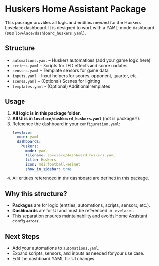 # Huskers Home Assistant Package

This package provides all logic and entities needed for the Huskers Lovelace dashboard. It is designed to work with a YAML-mode dashboard (see `lovelace/dashboard_huskers.yaml`).

## Structure

- `automations.yaml` – Huskers automations (add your game logic here)
- `scripts.yaml` – Scripts for LED effects and score updates
- `sensors.yaml` – Template sensors for game data
- `inputs.yaml` – Input helpers for scores, opponent, quarter, etc.
- `scenes.yaml` – (Optional) Scenes for lighting
- `templates.yaml` – (Optional) Additional templates

## Usage

1. **All logic is in this package folder.**
2. **All UI is in `lovelace/dashboard_huskers.yaml`** (not in packages!).
3. Reference the dashboard in your `configuration.yaml`:
   ```yaml
   lovelace:
     mode: yaml
     dashboards:
       huskers:
         mode: yaml
         filename: lovelace/dashboard_huskers.yaml
         title: Huskers
         icon: mdi:football-helmet
         show_in_sidebar: true
   ```
4. All entities referenced in the dashboard are defined in this package.

## Why this structure?
- **Packages** are for logic (entities, automations, scripts, sensors, etc.).
- **Dashboards** are for UI and must be referenced in `lovelace:`.
- This separation ensures maintainability and avoids Home Assistant config errors.

## Next Steps
- Add your automations to `automations.yaml`.
- Expand scripts, sensors, and inputs as needed for your use case.
- Edit the dashboard YAML for UI changes.
